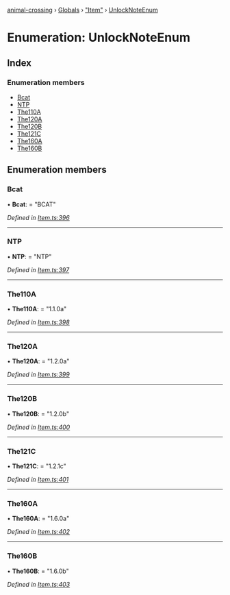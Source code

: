 [animal-crossing](../README.md) › [Globals](../globals.md) › ["Item"](../modules/_item_.md) › [UnlockNoteEnum](_item_.unlocknoteenum.md)

# Enumeration: UnlockNoteEnum

## Index

### Enumeration members

* [Bcat](_item_.unlocknoteenum.md#bcat)
* [NTP](_item_.unlocknoteenum.md#ntp)
* [The110A](_item_.unlocknoteenum.md#the110a)
* [The120A](_item_.unlocknoteenum.md#the120a)
* [The120B](_item_.unlocknoteenum.md#the120b)
* [The121C](_item_.unlocknoteenum.md#the121c)
* [The160A](_item_.unlocknoteenum.md#the160a)
* [The160B](_item_.unlocknoteenum.md#the160b)

## Enumeration members

###  Bcat

• **Bcat**: = "BCAT"

*Defined in [Item.ts:396](https://github.com/Norviah/animal-crossing/blob/f22c64d/module/types/Item.ts#L396)*

___

###  NTP

• **NTP**: = "NTP"

*Defined in [Item.ts:397](https://github.com/Norviah/animal-crossing/blob/f22c64d/module/types/Item.ts#L397)*

___

###  The110A

• **The110A**: = "1.1.0a"

*Defined in [Item.ts:398](https://github.com/Norviah/animal-crossing/blob/f22c64d/module/types/Item.ts#L398)*

___

###  The120A

• **The120A**: = "1.2.0a"

*Defined in [Item.ts:399](https://github.com/Norviah/animal-crossing/blob/f22c64d/module/types/Item.ts#L399)*

___

###  The120B

• **The120B**: = "1.2.0b"

*Defined in [Item.ts:400](https://github.com/Norviah/animal-crossing/blob/f22c64d/module/types/Item.ts#L400)*

___

###  The121C

• **The121C**: = "1.2.1c"

*Defined in [Item.ts:401](https://github.com/Norviah/animal-crossing/blob/f22c64d/module/types/Item.ts#L401)*

___

###  The160A

• **The160A**: = "1.6.0a"

*Defined in [Item.ts:402](https://github.com/Norviah/animal-crossing/blob/f22c64d/module/types/Item.ts#L402)*

___

###  The160B

• **The160B**: = "1.6.0b"

*Defined in [Item.ts:403](https://github.com/Norviah/animal-crossing/blob/f22c64d/module/types/Item.ts#L403)*
